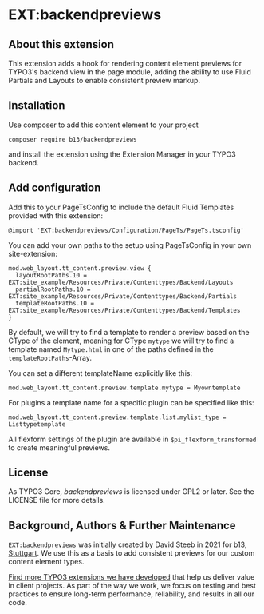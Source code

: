 # EXT:backendpreviews

## About this extension

This extension adds a hook for rendering content element previews for TYPO3's backend view in the page module, 
adding the ability to use Fluid Partials and Layouts to enable consistent preview markup.

## Installation

Use composer to add this content element to your project

`composer require b13/backendpreviews`

and install the extension using the Extension Manager in your TYPO3 backend.

## Add configuration

Add this to your PageTsConfig to include the default Fluid Templates provided with this extension:

```
@import 'EXT:backendpreviews/Configuration/PageTs/PageTs.tsconfig'
```

You can add your own paths to the setup using PageTsConfig in your own site-extension:

```
mod.web_layout.tt_content.preview.view {
  layoutRootPaths.10 = EXT:site_example/Resources/Private/Contenttypes/Backend/Layouts
  partialRootPaths.10 = EXT:site_example/Resources/Private/Contenttypes/Backend/Partials
  templateRootPaths.10 = EXT:site_example/Resources/Private/Contenttypes/Backend/Templates
}
```

By default, we will try to find a template to render a preview based on the CType of the element, 
meaning for CType `mytype` we will try to find a template named `Mytype.html` in one of the paths defined
in the `templateRootPaths`-Array.

You can set a different templateName explicitly like this:

```
mod.web_layout.tt_content.preview.template.mytype = Myowntemplate
```

For plugins a template name for a specific plugin can be specified like this:

```
mod.web_layout.tt_content.preview.template.list.mylist_type = Listtypetemplate
```

All flexform settings of the plugin are available in `$pi_flexform_transformed` to create meaningful previews.

## License

As TYPO3 Core, _backendpreviews_ is licensed under GPL2 or later. See the LICENSE file for more details.

## Background, Authors & Further Maintenance

`EXT:backendpreviews` was initially created by David Steeb in 2021 for [b13, Stuttgart](https://b13.com). We use this as 
a basis to add consistent previews for our custom content element types. 

[Find more TYPO3 extensions we have developed](https://b13.com/useful-typo3-extensions-from-b13-to-you) that help us
deliver value in client projects. As part of the way we work, we focus on testing and best practices to ensure long-term
performance, reliability, and results in all our code.
